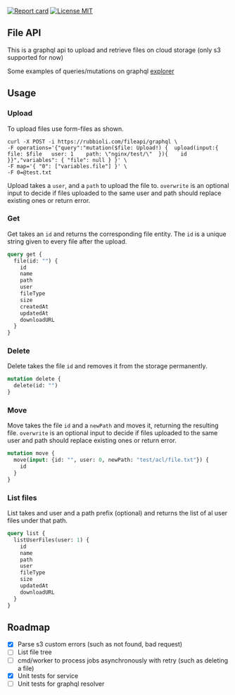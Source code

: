[![Report card](https://goreportcard.com/badge/github.com/rafaelrubbioli/fileapi)](https://goreportcard.com/report/github.com/rafaelrubbioli/fileapi)
<a href="https://opensource.org/licenses/MIT">
<img src="https://img.shields.io/badge/license-MIT-blue.svg" alt="License MIT">
</a>

## File API
This is a graphql api to upload and retrieve files on cloud storage (only s3 supported for now)

Some examples of queries/mutations on graphql
[explorer](https://rubbioli.com/fileapi/graphql/explorer?query=mutation%20delete%20%7B%0A%20%20delete(id%3A%20%22%22)%0A%7D%0A%0Amutation%20move%20%7B%0A%20%20move(input%3A%20%7Bid%3A%20%22%22%2C%20user%3A%202%2C%20newPath%3A%20%22test%2Facl%2Ffile.txt%22%7D)%20%7B%0A%20%20%20%20id%0A%20%20%7D%0A%7D%0A%0Aquery%20get%20%7B%0A%20%20file(id%3A%20%22Mi90ZXN0L2FjbC9maWxlLnR4dA%3D%3D%22)%20%7B%0A%20%20%20%20id%0A%20%20%20%20name%0A%20%20%20%20path%0A%20%20%20%20user%0A%20%20%20%20fileType%0A%20%20%20%20size%0A%20%20%20%20createdAt%0A%20%20%20%20updatedAt%0A%20%20%20%20downloadURL%0A%20%20%7D%0A%7D%0A%0Aquery%20list%20%7B%0A%20%20listUserFiles(user%3A%201)%20%7B%0A%20%20%20%20id%0A%20%20%20%20name%0A%20%20%20%20path%0A%20%20%20%20user%0A%20%20%20%20fileType%0A%20%20%20%20size%0A%20%20%20%20updatedAt%0A%20%20%20%20downloadURL%0A%20%20%7D%0A%7D%0A&operationName=get)

## Usage
### Upload
To upload files use form-files as shown.
```
curl -X POST -i https://rubbioli.com/fileapi/graphql \
-F operations='{"query":"mutation($file: Upload!) {  upload(input:{ file: $file   user: 1    path: \"nginx/test/\"  }){    id  }}","variables": { "file": null } }' \  
-F map='{ "0": ["variables.file"] }' \
-F 0=@test.txt
```
Upload takes a `user`, and a `path` to upload the file to. `overwrite` is an optional input to decide if files uploaded to the same user and path should replace existing ones or return error. 

### Get
Get takes an `id` and returns the corresponding file entity. The `id` is a unique string given to every file after the upload.
```graphql
query get {
  file(id: "") {
    id
    name
    path
    user
    fileType
    size
    createdAt
    updatedAt
    downloadURL
  }
}
```

### Delete
Delete takes the file `id` and removes it from the storage permanently.
```graphql
mutation delete {
  delete(id: "")
}
```

### Move
Move takes the file `id` and a `newPath` and moves it, returning the resulting file. `overwrite` is an optional input to decide if files uploaded to the same user and path should replace existing ones or return error.
```graphql
mutation move {
  move(input: {id: "", user: 0, newPath: "test/acl/file.txt"}) {
    id
  }
}
```

### List files
List takes and user and a path prefix (optional) and returns the list of al user files under that path.
```graphql
query list {
  listUserFiles(user: 1) {
    id
    name
    path
    user
    fileType
    size
    updatedAt
    downloadURL
  }
}
```

## Roadmap
- [x] Parse s3 custom errors (such as not found, bad request)
- [ ] List file tree
- [ ] cmd/worker to process jobs asynchronously with retry (such as deleting a file)
- [x] Unit tests for service
- [ ] Unit tests for graphql resolver
